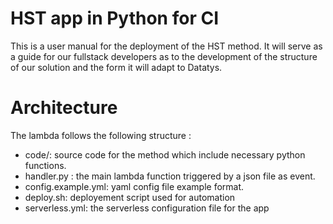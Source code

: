 # HST app in Python for CI

This is a user manual for the deployment of the HST method. It will serve as a guide for our
fullstack developers as to the development of the structure of our solution and the form it will adapt to Datatys.




# Architecture

The lambda follows the following structure :
 - code/:  source code for the method which include necessary python functions.
 - handler.py : the main lambda function triggered by a json file as event.
 - config.example.yml: yaml config file example format.  
 - deploy.sh: deployement script used for automation
 - serverless.yml: the serverless configuration file for the app

